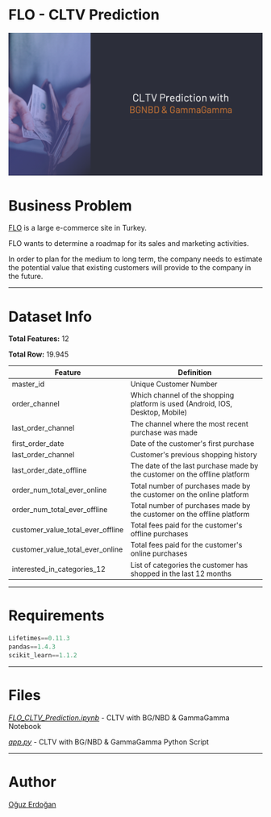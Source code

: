 # FLO - CLTV Prediction

![project](/images/project.png)

# Business Problem

[FLO](https://www.flo.com.tr/) is a large e-commerce site in Turkey.

FLO wants to determine a roadmap for its sales and marketing activities.

In order to plan for the medium to long term, the company needs to estimate the potential value that existing customers will provide to the company in the future.

---

# Dataset Info

**Total Features:** 12

**Total Row:** 19.945

| Feature | Definition |
| --- | --- |
| master_id | Unique Customer Number |
| order_channel | Which channel of the shopping platform is used (Android, IOS, Desktop, Mobile) |
| last_order_channel | The channel where the most recent purchase was made |
| first_order_date | Date of the customer's first purchase |
| last_order_channel | Customer's previous shopping history |
| last_order_date_offline | The date of the last purchase made by the customer on the offline platform |
| order_num_total_ever_online | Total number of purchases made by the customer on the online platform |
| order_num_total_ever_offline | Total number of purchases made by the customer on the offline platform |
| customer_value_total_ever_offline | Total fees paid for the customer's offline purchases |
| customer_value_total_ever_online | Total fees paid for the customer's online purchases |
| interested_in_categories_12 | List of categories the customer has shopped in the last 12 months |

---

# Requirements

```python
Lifetimes==0.11.3
pandas==1.4.3
scikit_learn==1.1.2
```

---
# Files

[*FLO_CLTV_Prediction.ipynb*](https://github.com/oguzerdo/flo-cltv-prediction/blob/main/FLO_CLTV_Prediction.ipynb) - CLTV with BG/NBD & GammaGamma Notebook

[*app.py*](https://github.com/oguzerdo/flo-cltv-prediction/blob/main/app.py) - CLTV with BG/NBD & GammaGamma Python Script

---
# Author

[Oğuz Erdoğan](http://www.oguzerdogan.com)
